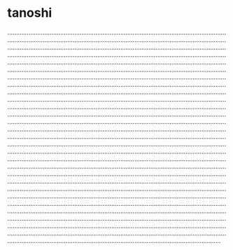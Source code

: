 # tanoshi
.........................................................................................................................................................................................................................................................................................................................................................................................................................................................................................................................................................................................................................................................................................................................................................................................................................................................................................................................................................................................................................................................................................................................................................................................................................................................................................................................................................................................................................................................................................................................................................................................................................................................................................................................................................................................................................................................................................................................................................................................................................................................................................................................................................................................................................................................................................................................................................................................................................................................................................................................................................................................................................................................................................................................................................................................................................................................................................................................................................................................................................................................................................................................................................................................................................................................................................................................................................................................................................................................................................................................................................................................................................................................................................................................................